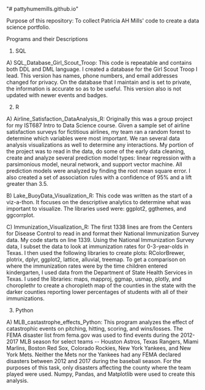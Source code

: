 "# pattyhumemills.github.io" 

Purpose of this repository: To collect Patricia AH Mills' code to create a data science portfolio.

Programs and their Descriptions

1) SQL

  A) SQL_Database_Girl_Scout_Troop: This code is repeatable and contains both DDL and DML language. I created a database for the Girl Scout Troop I lead. This version has names, phone numbers, and email addresses changed for privacy. On the database that I maintain and is set to private, the information is accurate so as to be useful. This version also is not updated with newer events and badges.

2) R

  A) Airline_Satisfaction_DataAnalysis_R: Originally this was a group project for my IST687 Intro to Data Science course. Given a sample set of airline satisfaction surveys for fictitious airlines, my team ran a random forest to determine which variables were most important. We ran several data analysis visualizations as well to determine any interactions. My portion of the project was to read in the data, do some of the early data cleaning, create and analyze several prediction model types: linear regression with a parsimonious model, neural network, and support vector machine. All prediction models were analyzed by finding the root mean square error. I also created a set of association rules with a confidence of 95% and a lift greater than 3.5.
  
  B) Lake_BuoyData_Visualization_R: This code was written as the start of a viz-a-thon. It focuses on the descriptive analytics to determine what was important to visualize. The libraries used were: ggplot2, ggthemes, and ggcorrplot.
  
  C) Immunization_Visualization_R: The first 1338 lines are from the Centers for Disease Control to read in and format their National Immunization Survey data. My code starts on line 1339. Using the National Immunization Survey data, I subset the data to look at immunization rates for 0-3-year-olds in Texas. I then used the following libraries to create plots: RColorBrewer, plotrix, dplyr, ggplot2, lattice, alluvial, treemap. To get a comparison on where the immunization rates were by the time children entered kindergarten, I used data from the Department of State Health Services in Texas. I used the libraries: maps, mapproj, ggmap, usmap, plotly, and choroplethr to create a choropleth map of the counties in the state with the darker counties reporting lower percentages of students with all of their immunizations.
  
3) Python

  A) MLB_castastrophe_effects_Python: This program analyzes the effect of catastrophic events on pitching, hitting, scoring, and wins/losses. The FEMA disaster list from fema.gov was used to find events during the 2012-2017 MLB season for select teams -- Houston Astros, Texas Rangers, Miami Marlins, Boston Red Sox, Colorado Rockies, New York Yankees, and New York Mets. Neither the Mets nor the Yankees had any FEMA declared disasters between 2012 and 2017 during the baseball season. For the purposes of this task, only disasters affecting the county where the team played were used. Numpy, Pandas, and Matplotlib were used to create this analysis.
